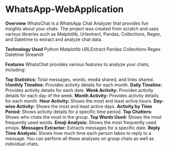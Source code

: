 # WhatsApp-WebApplication

**Overview**
WhatsChat is a WhatsApp Chat Analyzer that provides fun insights about your chats. The project was created from scratch and uses various libraries such as Matplotlib, Urlextract, Pandas, Collections, Regex, and Datetime to extract and analyze chat data.

**Technology Used**
Python
Matplotlib
URLExtract
Pandas
Collections
Regex
Datetime
Streamlit


**Features**
WhatsChat provides various features to analyze your chats, including:

**Top Statistics:** Total messages, words, media shared, and links shared.
M**onthly Timeline:** Provides activity details for each month.
**Daily Timeline:** Provides activity details for each date.
**Week Activity:** Provides activity details for each day of the week.
**Month Activity:** Provides activity details for each month.
**Hour Activity:** Shows the most and least active hours.
**Day-wise Activity:** Shows the most and least active days.
**Activity by Time Period:** Shows activity details for a specific time period.
**Top Chatters:** Shows who chats the most in the group.
**Top Words Used:** Shows the most frequently used words.
**Emoji Analysis:** Shows the most frequently used emojis.
**Messages Extractor:** Extracts messages for a specific date.
**Reply Time Analysis:** Shows how much time each person takes to reply to a message.
You can perform all these analyses on group chats as well as individual chats.
